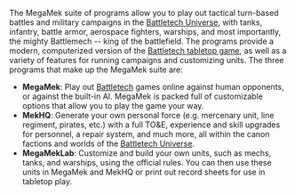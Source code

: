 The MegaMek suite of programs allow you to play out tactical turn-based battles and military campaigns in the [Battletech Universe](https://bg.battletech.com/universe/), with tanks, infantry, battle armor, aerospace fighters, warships, and most importantly, the mighty Battlemech -- king of the battlefield. The programs provide a modern, computerized version of the [Battletech tabletop game](https://bg.battletech.com/), as well as a variety of features for running campaigns and customizing units. The three programs that make up the MegaMek suite are:

- **MegaMek**: Play out [Battletech](https://bg.battletech.com/) games online against human opponents, or against the built-in AI. MegaMek is packed full of customizable options that allow you to play the game your way.
- **MekHQ**: Generate your own personal force (e.g. mercenary unit, line regiment, pirates, etc.) with a full TO&E, experience and skill upgrades for personnel, a repair system, and much more, all within the canon factions and worlds of the [Battletech Universe](https://bg.battletech.com/universe/). 
- **MegaMekLab**: Customize and build your own units, such as mechs, tanks, and warships, using the official rules. You can then use these units in MegaMek and MekHQ or print out record sheets for use in tabletop play. 
